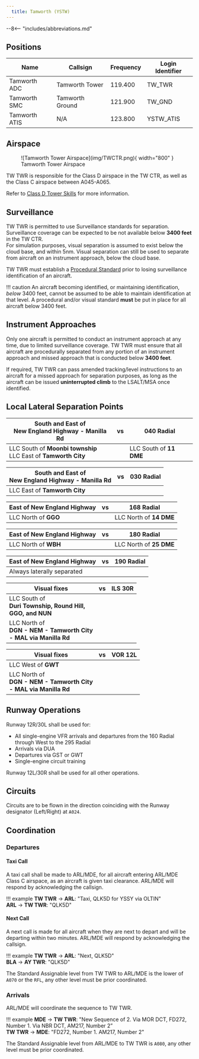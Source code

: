 ```yaml
---
  title: Tamworth (YSTW)
---
```


--8<-- "includes/abbreviations.md"

## Positions

| Name | Callsign | Frequency | Login Identifier |
| ---- | -------- | --------- | ---------------- |
| Tamworth ADC | Tamworth Tower | 119.400 | TW_TWR |
| Tamworth SMC | Tamworth Ground | 121.900 | TW_GND |
| Tamworth ATIS | N/A | 123.800 | YSTW_ATIS |

## Airspace

<figure markdown>
![Tamworth Tower Airspace](img/TWCTR.png){ width="800" }
  <figcaption>Tamworth Tower Airspace</figcaption>
</figure>

TW TWR is responsible for the Class D airspace in the TW CTR, as well as the Class C airspace between A045-A065.

Refer to [Class D Tower Skills](../../controller-skills/classdtwr/) for more information.

## Surveillance
TW TWR is permitted to use Surveillance standards for separation. Surveillance coverage can be expected to be not available below **3400 feet** in the TW CTR.  
For simulation purposes, visual separation is assumed to exist below the cloud base, and within 5nm. Visual separation can still be used to separate from aircraft on an instrument approach, below the cloud base.

TW TWR must establish a [Procedural Standard](../../controller-skills/classdtwr/#standards) prior to losing surveillance identification of an aircraft.

!!! caution
    An aircraft becoming identified, or maintaining identification, *below* 3400 feet, cannot be assumed to be able to maintain identification at that level. A procedural and/or visual standard **must** be put in place for all aircraft below 3400 feet.

## Instrument Approaches
Only one aircraft is permitted to conduct an instrument approach at any time, due to limited surveillance coverage. TW TWR must ensure that all aircraft are procedurally separated from any portion of an instrument approach and missed approach that is conducted below **3400 feet**.  

If required, TW TWR can pass amended tracking/level instructions to an aircraft for a missed approach for separation purposes, as long as the aircraft can be issued **uninterrupted climb** to the LSALT/MSA once identified.

## Local Lateral Separation Points

| South and East of<br>New England Highway - Manilla Rd | vs | 040 Radial |
| ----------- | ----------------- | ----------------- |
| LLC South of **Moonbi township**<br>LLC East of **Tamworth City** | | LLC South of **11 DME** |

| South and East of<br>New England Highway - Manilla Rd | vs |  030 Radial |
| ----------- | ----------------- | ----------------- |
| LLC East of **Tamworth City** | | |

| East of New England Highway | vs | 168 Radial |
| ----------- | ----------------- | ----------------- |
| LLC North of **GGO** | | LLC North of **14 DME** |

| East of New England Highway | vs | 180 Radial |
| ----------- | ----------------- | ----------------- |
| LLC North of **WBH** | | LLC North of **25 DME** |

| East of New England Highway | vs | 190 Radial |
| ----------- | ----------------- | ----------------- |
| Always laterally separated | | |

| Visual fixes | vs | ILS 30R |
| ----------- | ----------------- | ----------------- |
| LLC South of<br>**Duri Township, Round Hill,<br>GGO, and NUN** | | |
| LLC North of<br>**DGN - NEM - Tamworth City<br>- MAL via Manilla Rd** | | |

| Visual fixes | vs | VOR 12L |
| ----------- | ----------------- | ----------------- |
| LLC West of **GWT** | | |
| LLC North of<br>**DGN - NEM - Tamworth City<br>- MAL via Manilla Rd** | | |

## Runway Operations
Runway 12R/30L shall be used for:

- All single-engine VFR arrivals and departures from the 160 Radial through West to the 295 Radial
- Arrivals via DUA
- Departures via GST or GWT
- Single-engine circuit training

Runway 12L/30R shall be used for all other operations.

## Circuits
Circuits are to be flown in the direction coinciding with the Runway designator (Left/Right) at `A024`.

## Coordination
### Departures
#### Taxi Call
A taxi call shall be made to ARL/MDE, for all aircraft entering ARL/MDE Class C airspace, as an aircraft is given taxi clearance. ARL/MDE will respond by acknowledging the callsign.

!!! example
    **TW TWR** -> **ARL**: "Taxi, QLK5D for YSSY via OLTIN"  
    **ARL** -> **TW TWR**: "QLK5D"  

#### Next Call
A next call is made for all aircraft when they are next to depart and will be departing within two minutes. ARL/MDE will respond by acknowledging the callsign.

!!! example
    **TW TWR** -> **ARL**: "Next, QLK5D"  
    **BLA** -> **AY TWR**: "QLK5D"    

The Standard Assignable level from TW TWR to ARL/MDE is the lower of `A070` or the `RFL`, any other level must be prior coordinated.

### Arrivals
ARL/MDE will coordinate the sequence to TW TWR.

!!! example
    **MDE** -> **TW TWR**: "New Sequence of 2. Via MOR DCT, FD272, Number 1. Via NBR DCT, AM217, Number 2”  
    **TW TWR** -> **MDE**: "FD272, Number 1. AM217, Number 2"  

The Standard Assignable level from ARL/MDE to TW TWR is `A080`, any other level must be prior coordinated.
